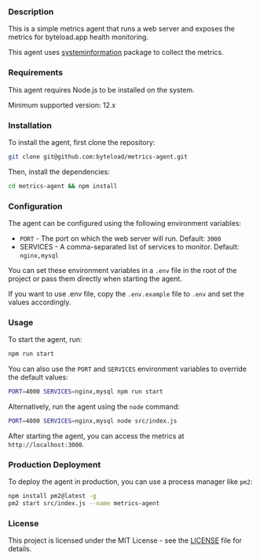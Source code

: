 ### Description

This is a simple metrics agent that runs a web server and exposes the metrics for byteload.app health monitoring.

This agent uses [systeminformation](https://github.com/sebhildebrandt/systeminformation) package to collect the metrics.

### Requirements

This agent requires Node.js to be installed on the system.

Minimum supported version: 12.x

### Installation

To install the agent, first clone the repository:

```bash
git clone git@github.com:byteload/metrics-agent.git
```

Then, install the dependencies:

```bash
cd metrics-agent && npm install
```

### Configuration

The agent can be configured using the following environment variables:

- `PORT` - The port on which the web server will run. Default: `3000`
- SERVICES - A comma-separated list of services to monitor. Default: `nginx,mysql`

You can set these environment variables in a `.env` file in the root of the project or pass them directly when starting the agent.

If you want to use .env file, copy the `.env.example` file to `.env` and set the values accordingly.

### Usage

To start the agent, run:

```bash
npm run start
```

You can also use the `PORT` and `SERVICES` environment variables to override the default values:

```bash
PORT=4000 SERVICES=nginx,mysql npm run start
```

Alternatively, run the agent using the `node` command:

```bash
PORT=4000 SERVICES=nginx,mysql node src/index.js
```

After starting the agent, you can access the metrics at `http://localhost:3000`.

### Production Deployment

To deploy the agent in production, you can use a process manager like `pm2`:

```bash
npm install pm2@latest -g
pm2 start src/index.js --name metrics-agent
```

### License

This project is licensed under the MIT License - see the [LICENSE](LICENSE) file for details.



